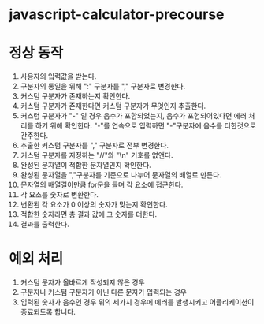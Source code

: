 # javascript-calculator-precourse

# 정상 동작

1. 사용자의 입력값을 받는다.
2. 구분자의 통일을 위해 ":" 구분자를 "," 구분자로 변경한다.
3. 커스텀 구분자가 존재하는지 확인한다.
4. 커스텀 구분자가 존재한다면 커스텀 구분자가 무엇인지 추출한다.
5. 커스텀 구분자가 "-" 일 경우 음수가 포함되었는지, 음수가 포험되어있다면 에러 처리를 하기 위해 확인한다. "-"를 연속으로 입력하면 "-"구분자에 음수를 더한것으로 간주한다.
6. 추출한 커스텀 구분자를 "," 구분자로 전부 변경한다.
7. 커스텀 구분자를 지정하는 "//"와 "\n" 기호를 없앤다.
8. 완성된 문자열이 적합한 문자열인지 확인한다.
9. 완성된 문자열을 ","구분자를 기준으로 나누어 문자열의 배열로 만든다.
10. 문자열의 배열길이만큼 for문을 돌며 각 요소에 접근한다.
11. 각 요소를 숫자로 변환한다.
12. 변환된 각 요소가 0 이상의 숫자가 맞는지 확인한다.
13. 적합한 숫자라면 총 결과 값에 그 숫자를 더한다.
14. 결과를 출력한다.

# 예외 처리

1. 커스텀 문자가 올바르게 작성되지 않은 경우
2. 구분자나 커스텀 구분자가 아닌 다른 문자가 입력되는 경우
3. 입력된 숫자가 음수인 경우
   위의 세가지 경우에 에러를 발생시키고 어플리케이션이 종료되도록 합니다.
